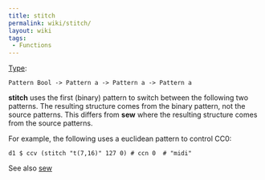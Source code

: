 ```yaml
---
title: stitch
permalink: wiki/stitch/
layout: wiki
tags:
 - Functions
---
```


[Type](/wiki/Type_signature "wikilink"):

    Pattern Bool -> Pattern a -> Pattern a -> Pattern a

**stitch** uses the first (binary) pattern to switch between the
following two patterns. The resulting structure comes from the binary
pattern, not the source patterns. This differs from **sew** where the
resulting structure comes from the source patterns.

For example, the following uses a euclidean pattern to control CC0:

    d1 $ ccv (stitch "t(7,16)" 127 0) # ccn 0  # "midi"

See also [sew](sew "wikilink")
